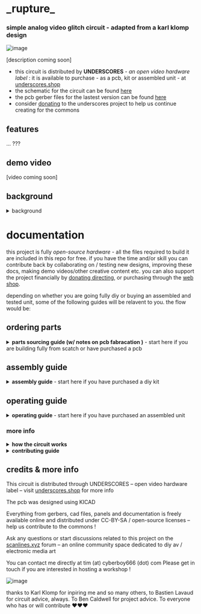 # \_rupture\_

### simple analog video glitch circuit - adapted from a karl klomp design

![image](https://user-images.githubusercontent.com/12017938/155052362-16561705-3511-47c2-86ef-be1389ea9c0f.png)


[description coming soon]

- this circuit is distributed by __UNDERSCORES__ - _an open video hardware label_ : it is available to purchase - as a pcb, kit or assembled unit - at [underscores.shop](https://underscores.shop/_rupture_/)
- the schematic for the circuit can be found [here](/hardware/schematic.pdf)
- the pcb gerber files for the lastest version can be found [here](/hardware/gerber_latest.zip)
- consider [donating](https://liberapay.com/underscores/) to the underscores project to help us continue creating for the commons

## features

... ???

## demo video

[video coming soon]

## background

<details><summary>background</summary>
  
this project is an adaption of a video glitch processing circuit created orginally by [Karl Klomp](https://www.karlklomp.nl/) known as __the rupter__. this and many other interesting historic video hardware glitch machines can be seen on [web-archive](https://web.archive.org/web/20150206171254/https://www.karlklomp.nl/) of their site. pictures, schematic and videos of the original circuit are below:
  
[![image](https://user-images.githubusercontent.com/12017938/97462093-add4c000-193e-11eb-9234-b89c1700fb6e.png)](https://vimeo.com/13738566)


![image](https://user-images.githubusercontent.com/12017938/97461494-1b342100-193e-11eb-9746-ab868f613323.png)

![image](https://user-images.githubusercontent.com/12017938/97461894-79610400-193e-11eb-89d4-a3764f4bab7b.png)

![image](https://user-images.githubusercontent.com/12017938/97349019-3ac04080-188f-11eb-9a8b-2f2abbbc492c.png)

my adaption of it started as an exercise in my [_intro to kicad_](https://github.com/cyberboy666/kicad_video_workshop) workshop for VIDICON_2020 - i ended up getting the boards fab'd and found it to be a very useful device in my studio - worthy of sharing futher!
  
</details>

# documentation

this project is fully _open-source hardware_ - all the files required to build it are included in this repo for free. if you have the time and/or skill you can contribute back by collaborating on / testing new designs, improving these docs, making demo videos/other creative content etc. you can also support the project financially by [donating directing](https://liberapay.com/underscores/), or purchasing through the [web shop](https://underscores.shop).

depending on whether you are going fully diy or buying an assembled and tested unit, some of the following guides will be relavent to you. the flow would be:

## ordering parts

<details><summary><b>parts sourcing guide (w/ notes on pcb fabracation )</b> - start here if you are building fully from scatch or have purchased a pcb</summary>

i try to source all the parts i can from either:
- [tayda](https://www.taydaelectronics.com/) ; cheaper for common parts like resistors etc, also good for mechanical parts like switches and buttons
- [mouser](https://www.mouser.de/) ; has lots more options, speciality video ic's, can sometimes cost more (free shipping on orders over 50euros)
- other ; ocationally there will be parts which will need to be sourced elsewhere - usaully either aliexpress, ebay or amazon etc...

take a look at the [full_bom](/hardware/bom/full_bom.csv) for this project to see where i am sourcing each part from

## import into tayda

- go to the [tayda quick order](https://www.taydaelectronics.com/quick-order/) and in bottom corner choose _add from file_
- select the file [tayda_bom.csv](../hardware/bom/tayda_bom.csv) in the BOM folder (you will have to download it first or clone this repo)
- after importing select _add to cart_
- __NOTE:__ the minimum value for resistors is 10, so you may need to modify these values to add to cart (or if they are already modified here you will need to see the  full_bom for actual part QTY) 

## import into mouser

- go to [mouser bom tool](https://nz.mouser.com/Bom/) and click _upload spreadsheet_
- select the file [mouser_bom.csv](../hardware/bom/mouser_bom.csv) in this folder (you will have to download it first or clone this repo), then _upload my spreadsheet_ and _next_
- ensure that __Mouser Part Number__ is selected in the dropdown above the first row, then _next_, _process_
- if everything looks correct can now put _add to basket_

# ordering pcbs

you can support this project by buying individual pcbs from the [shop](https://underscores.shop). if you would rather have pcbs fabricated from gerbers directly the file you need is [here](/hardware/gerber_latest.zip) 

- i get my pcbs fabricated from [jlcpcb](https://cart.jlcpcb.com/quote) - 5 is the minumum order per design
- upload the zip file with the `add gerber file` button
- the default settings are mostly fine - set the __PCB Qty__ and __PCB Color__ settings (you can check that the file looks correct with pcb veiwer)
- it may be best to combine orders with other pcbs you want to have fab'd since the shipping can cost more than the items - also orginising group buys is a good way to distribute the extra pcbs /costs 
  
i often use jlcpcb because they are reliable, cheap and give you an option of colours. remember though that the cheapest Chinese fab houses are not always the most ethical or environmently friendly - if you can afford it consider supporting local companies. 

</details>

## assembly guide

<details><summary><b>assembly guide</b> - start here if you have purchased a diy kit</summary>
  

## interactive BOM for build guiding

follow this link to view the [interactive BOM](https://htmlpreview.github.io/?https://github.com/cyberboy666/_rupture_/blob/main/hardware/bom/ibom.html)

## general solder advices

- remember to heat pad first (2-3seconds), then add solder, then continue to heat (1-2seconds)

- Checkout the web-comic [soldering is easy](https://mightyohm.com/files/soldercomic/FullSolderComic_EN.pdf) for more soldering advice

## general order of assembly

- in general while assembling i start placing resistors and capacitors first. placing 5 - 10 components at a time and then flipping the board to solder them and trim the legs etc.
- next i would do diodes, transistors and ic's - taking care that these are placed in the right direction (using a ic socket can be useful)
- finally i place the interface parts - rca jacks, power jack, pots and switches - make sure these have lots of solder on for structural stablity

## slightly more specific assembly advice

[coming soon]
  
</details>
  
## operating guide
  
<details><summary><b>operating guide</b> - start here if you have purchased an assembled unit</summary>

[coming soon]

</details>

### more info

<details><summary><b>how the circuit works</b></summary>
  
[coming soon]
                                                                                                                             
</details>

<details><summary><b>contributing guide</b></summary>
  
if you would like to contribute back to these projects in some way but dont know how the best thing (for now) would be to reach out to me directly ( tim@cyberboy666.com or @cyberboy666 on scanlines forum) - i will be happy to help
  
</details>


## credits & more info


This circuit is distributed through UNDERSCORES – open video hardware label – visit [underscores.shop](https://underscores.shop) for more info

The pcb was designed using KICAD

Everything from gerbers, cad files, panels and documentation is freely available online and distributed under CC-BY-SA / open-source licenses – help us contribute to the commons !

Ask any questions or start discussions related to this project on the [scanlines.xyz](https://scanlines.xyz) forum – an online community space dedicated to diy av / electronic media art

You can contact me directly at tim (at) cyberboy666 (dot) com 
Please get in touch if you are interested in hosting a workshop !

![image](https://user-images.githubusercontent.com/12017938/152463166-0fea052b-1eed-4f63-a59d-55c360bfea76.png)


thanks to Karl Klomp for inpiring me and so many others, to Bastien Lavaud for circuit advice, always. To Ben Caldwell for project advice. To everyone who has or will contribute ♥♥♥

